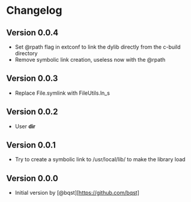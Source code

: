 # Changelog

## Version 0.0.4

* Set @rpath flag in extconf to link the dylib directly from the c-build directory
* Remove symbolic link creation, useless now with the @rpath

## Version 0.0.3

* Replace File.symlink with FileUtils.ln_s

## Version 0.0.2

* User __dir__

## Version 0.0.1

* Try to create a symbolic link to /usr/local/lib/ to make the library load

## Version 0.0.0

* Initial version by [@bqst][https://github.com/bqst]